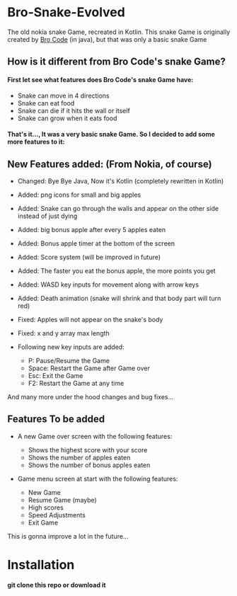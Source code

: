 # Bro-Snake-Evolved
The old nokia snake Game, recreated in Kotlin. This snake Game is originally created by [Bro Code](https://www.youtube.com/watch?v=bI6e6qjJ8JQ) (in java), but that was only a basic snake Game

## How is it different from Bro Code's snake Game?
#### First let see what features does Bro Code's snake Game have:
- Snake can move in 4 directions
- Snake can eat food
- Snake can die if it hits the wall or itself
- Snake can grow when it eats food

#### That's it..., It was a very basic snake Game. So I decided to add some more features to it:

## New Features added: (From Nokia, of course)

- Changed: Bye Bye Java, Now it's Kotlin (completely rewritten in Kotlin)
- Added: png icons for small and big apples
- Added: Snake can go through the walls and appear on the other side instead of just dying
- Added: big bonus apple after every 5 apples eaten
- Added: Bonus apple timer at the bottom of the screen
- Added: Score system (will be improved in future)
- Added: The faster you eat the bonus apple, the more points you get
- Added: WASD key inputs for movement along with arrow keys
- Added: Death animation (snake will shrink and that body part will turn red)
- Fixed: Apples will not appear on the snake's body
- Fixed: x and y array max length

- Following new key inputs are added:
  - P: Pause/Resume the Game
  - Space: Restart the Game after Game over
  - Esc: Exit the Game
  - F2: Restart the Game at any time

And many more under the hood changes and bug fixes...

## Features To be added
- A new Game over screen with the following features:
  - Shows the highest score with your score
  - Shows the number of apples eaten
  - Shows the number of bonus apples eaten
  

- Game menu screen at start with the following features:
  - New Game
  - Resume Game (maybe)
  - High scores
  - Speed Adjustments
  - Exit Game


This is gonna improve a lot in the future...

# Installation
#### git clone this repo or download it
